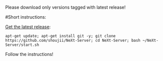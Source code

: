 Please download only versions tagged with latest release!


#Short instructions:

[Get the latest release](https://github.com/shoujii/next/releases/latest "Latest Release"):
```
apt-get update; apt-get install git -y; git clone https://github.com/shoujii/NeXt-Server; cd NeXt-Server; bash ~/NeXt-Server/start.sh
```

Follow the instructions! 
